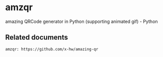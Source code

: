 # amzqr

amazing QRCode generator in Python (supporting animated gif) - Python


## Related documents

    amzqr: https://github.com/x-hw/amazing-qr